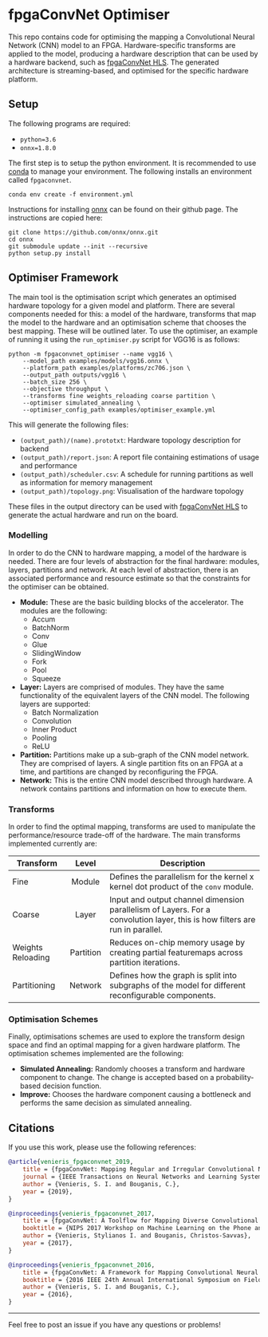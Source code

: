 # fpgaConvNet Optimiser
This repo contains code for optimising the mapping a Convolutional Neural Network (CNN) model to an FPGA. Hardware-specific transforms are applied to the model, producing a hardware description that can be used by a hardware backend, such as [fpgaConvNet HLS](https://github.com/AlexMontgomerie/fpgaconvnet-hls). The generated architecture is streaming-based, and optimised for the specific hardware platform. 

## Setup

The following programs are required:

- `python=3.6`
- `onnx=1.8.0`

The first step is to setup the python environment. It is recommended to use [conda](https://docs.conda.io/en/latest/miniconda.html) to manage your environment. The following installs an environment called `fpgaconvnet`.

```
conda env create -f environment.yml
```

Instructions for installing [onnx](https://github.com/onnx/onnx) can be found on their github page. The instructions are copied here:

```
git clone https://github.com/onnx/onnx.git
cd onnx
git submodule update --init --recursive
python setup.py install
```

## Optimiser Framework

The main tool is the optimisation script which generates an optimised hardware topology for a given model and platform. There are several components needed for this: a model of the hardware, transforms that map the model to the hardware and an optimisation scheme that chooses the best mapping. These will be outlined later. 
To use the optimiser, an example of running it using the `run_optimiser.py` script for VGG16 is as follows:

```Shell
python -m fpgaconvnet_optimiser --name vgg16 \
    --model_path examples/models/vgg16.onnx \
    --platform_path examples/platforms/zc706.json \
    --output_path outputs/vgg16 \
    --batch_size 256 \
    --objective throughput \
    --transforms fine weights_reloading coarse partition \
    --optimiser simulated_annealing \
    --optimiser_config_path examples/optimiser_example.yml 
```

This will generate the following files:

- `(output_path)/(name).prototxt`: Hardware topology description for backend
- `(output_path)/report.json`: A report file containing estimations of usage and performance
- `(output_path)/scheduler.csv`: A schedule for running partitions as well as information for memory management
- `(output_path)/topology.png`: Visualisation of the hardware topology

These files in the output directory can be used with [fpgaConvNet HLS](https://github.com/AlexMontgomerie/fpgaconvnet-hls) to generate the actual hardware and run on the board.

### Modelling

In order to do the CNN to hardware mapping, a model of the hardware is needed. There are four levels of abstraction for the final hardware: modules, layers, partitions and network. At each level of abstraction, there is an associated performance and resource estimate so that the constraints for the optimiser can be obtained.

- __Module:__ These are the basic building blocks of the accelerator. The modules are the following:
  - Accum
  - BatchNorm
  - Conv
  - Glue
  - SlidingWindow
  - Fork
  - Pool
  - Squeeze
- __Layer:__ Layers are comprised of modules. They have the same functionality of the equivalent layers of the CNN model. The following layers are supported:
  - Batch Normalization
  - Convolution
  - Inner Product
  - Pooling 
  - ReLU
- __Partition:__ Partitions make up a sub-graph of the CNN model network. They are comprised of layers. A single partition fits on an FPGA at a time, and partitions are changed by reconfiguring the FPGA.
- __Network:__ This is the entire CNN model described through hardware. A network contains partitions and information on how to execute them.

### Transforms

In order to find the optimal mapping, transforms are used to manipulate the performance/resource trade-off of the hardware. The main transforms implemented currently are:

| Transform | Level | Description |
|-----------|:-----:|------------|
| Fine | Module | Defines the parallelism for the kernel x kernel dot product of the `conv` module. |
| Coarse | Layer | Input and output channel dimension parallelism of Layers. For a convolution layer, this is how filters are run in parallel. |
| Weights Reloading | Partition | Reduces on-chip memory usage by creating partial featuremaps across partition iterations. |
| Partitioning | Network | Defines how the graph is split into subgraphs of the model for different reconfigurable components. |

### Optimisation Schemes

Finally, optimisations schemes are used to explore the transform design space and find an optimal mapping for a given hardware platform. The optimisation schemes implemented are the following:

- __Simulated Annealing:__ Randomly chooses a transform and hardware component to change. The change is accepted based on a probability-based decision function. 
- __Improve:__ Chooses the hardware component causing a bottleneck and performs the same decision as simulated annealing.

## Citations

If you use this work, please use the following references:

```BibTex
@article{venieris_fpgaconvnet_2019,
    title = {fpgaConvNet: Mapping Regular and Irregular Convolutional Neural Networks on FPGAs},
    journal = {IEEE Transactions on Neural Networks and Learning Systems},
    author = {Venieris, S. I. and Bouganis, C.},
    year = {2019},
}

@inproceedings{venieris_fpgaconvnet_2017,
    title = {fpgaConvNet: A Toolflow for Mapping Diverse Convolutional Neural Networks on Embedded FPGAs},
    booktitle = {NIPS 2017 Workshop on Machine Learning on the Phone and other Consumer Devices},
    author = {Venieris, Stylianos I. and Bouganis, Christos-Savvas},
    year = {2017},
}

@inproceedings{venieris_fpgaconvnet_2016,
    title = {fpgaConvNet: A Framework for Mapping Convolutional Neural Networks on FPGAs},
    booktitle = {2016 IEEE 24th Annual International Symposium on Field-Programmable Custom Computing Machines (FCCM)},
    author = {Venieris, S. I. and Bouganis, C.},
    year = {2016},
}
```

---

Feel free to post an issue if you have any questions or problems!
